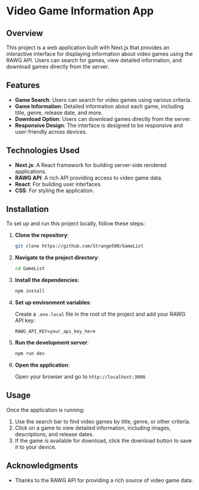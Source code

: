 # Video Game Information App

## Overview

This project is a web application built with Next.js that provides an interactive interface for displaying information about video games using the RAWG API. Users can search for games, view detailed information, and download games directly from the server.

## Features

- **Game Search**: Users can search for video games using various criteria.
- **Game Information**: Detailed information about each game, including title, genre, release date, and more.
- **Download Option**: Users can download games directly from the server.
- **Responsive Design**: The interface is designed to be responsive and user-friendly across devices.

## Technologies Used

- **Next.js**: A React framework for building server-side rendered applications.
- **RAWG API**: A rich API providing access to video game data.
- **React**: For building user interfaces.
- **CSS**: For styling the application.

## Installation

To set up and run this project locally, follow these steps:

1. **Clone the repository**:

    ```bash
    git clone https://github.com/Strange500/GameList
    ```

2. **Navigate to the project directory**:

    ```bash
    cd GameList
    ```

3. **Install the dependencies**:

    ```bash
    npm install
    ```

4. **Set up environment variables**:

    Create a `.env.local` file in the root of the project and add your RAWG API key:

    ```
    RAWG_API_KEY=your_api_key_here
    ```

5. **Run the development server**:

    ```bash
    npm run dev
    ```

6. **Open the application**:

    Open your browser and go to `http://localhost:3000`.

## Usage

Once the application is running:

1. Use the search bar to find video games by title, genre, or other criteria.
2. Click on a game to view detailed information, including images, descriptions, and release dates.
3. If the game is available for download, click the download button to save it to your device.

## Acknowledgments

- Thanks to the RAWG API for providing a rich source of video game data.
